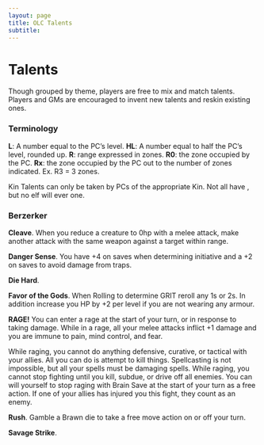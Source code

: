 ```yaml
---
layout: page
title: OLC Talents
subtitle:
---
```

# Talents
Though grouped by theme, players are free to mix and match talents. Players and GMs are encouraged to invent new talents and reskin existing ones.
### Terminology
**L**: A number equal to the PC’s level.
**HL**: A number equal to half the PC’s level, rounded up.
**R**: range expressed in zones.
**R0**: the zone occupied by the PC.
**Rx**: the zone occupied by the PC out to the number of zones indicated. Ex. R3 = 3 zones.

Kin Talents can only be taken by PCs of the appropriate Kin. Not all  have
, but no elf will ever  one.

### Berzerker
**Cleave**. When you reduce a creature to 0hp with a melee attack, make another attack with the same weapon against a target within range.

**Danger Sense**. You have +4 on saves when determining initiative and a +2 on saves to avoid damage from traps.

**Die Hard**.

**Favor of the Gods**. When Rolling to determine GRIT reroll any 1s or 2s. In addition increase you HP by +2 per level if you are not wearing any armour.

**RAGE!**
You can enter a rage at the start of your turn, or in response to taking damage. While in a rage, all your melee attacks inflict +1 damage and you are immune to pain, mind control, and fear.

While raging, you cannot do anything defensive, curative, or tactical with your allies. All you can do is attempt to kill things. Spellcasting is not impossible, but all your spells must be damaging spells. While raging, you cannot stop fighting until you kill, subdue, or drive off all enemies. You can will yourself to stop raging with Brain Save at the start of your turn as a free action. If one of your allies has injured you this fight, they count as an enemy.

**Rush**. Gamble a Brawn die to take a free move action on or off your turn.

**Savage Strike**. 